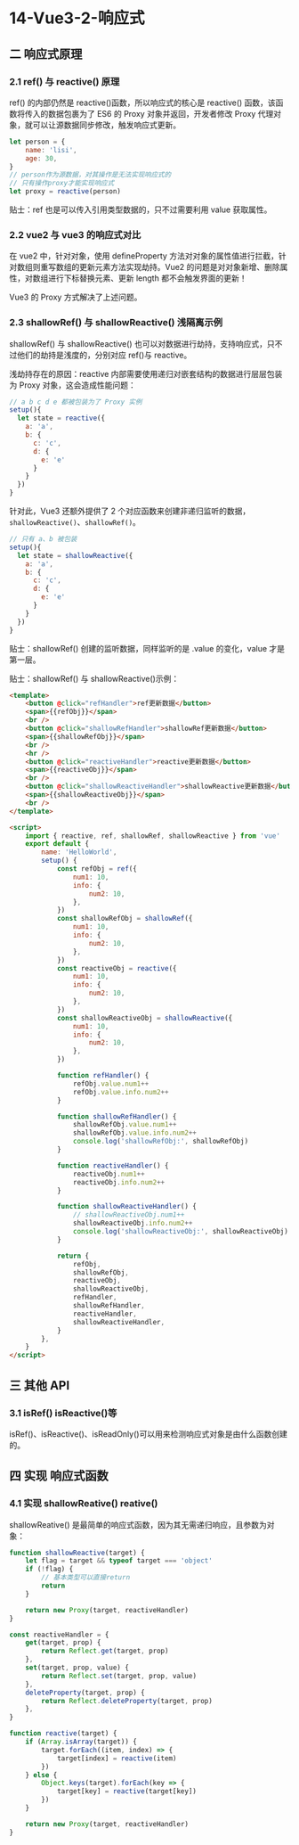 # 14-Vue3-2-响应式

## 二 响应式原理

### 2.1 ref() 与 reactive() 原理

ref() 的内部仍然是 reactive()函数，所以响应式的核心是 reactive() 函数，该函数将传入的数据包裹为了 ES6 的 Proxy 对象并返回，开发者修改 Proxy 代理对象，就可以让源数据同步修改，触发响应式更新。

```js
let person = {
    name: 'lisi',
    age: 30,
}
// person作为源数据，对其操作是无法实现响应式的
// 只有操作proxy才能实现响应式
let proxy = reactive(person)
```

贴士：ref 也是可以传入引用类型数据的，只不过需要利用 value 获取属性。

### 2.2 vue2 与 vue3 的响应式对比

在 vue2 中，针对对象，使用 defineProperty 方法对对象的属性值进行拦截，针对数组则重写数组的更新元素方法实现劫持。Vue2 的问题是对对象新增、删除属性，对数组进行下标替换元素、更新 length 都不会触发界面的更新！

Vue3 的 Proxy 方式解决了上述问题。

### 2.3 shallowRef() 与 shallowReactive() 浅隔离示例

shallowRef() 与 shallowReactive() 也可以对数据进行劫持，支持响应式，只不过他们的劫持是浅度的，分别对应 ref()与 reactive。

浅劫持存在的原因：reactive 内部需要使用递归对嵌套结构的数据进行层层包装为 Proxy 对象，这会造成性能问题：

```js
// a b c d e 都被包装为了 Proxy 实例
setup(){
  let state = reactive({
    a: 'a',
    b: {
      c: 'c',
      d: {
        e: 'e'
      }
    }
  })
}
```

针对此，Vue3 还额外提供了 2 个对应函数来创建非递归监听的数据，`shallowReactive()`、`shallowRef()`。

```js
// 只有 a、b 被包装
setup(){
  let state = shallowReactive({
    a: 'a',
    b: {
      c: 'c',
      d: {
        e: 'e'
      }
    }
  })
}
```

贴士：shallowRef() 创建的监听数据，同样监听的是 .value 的变化，value 才是第一层。

贴士：shallowRef() 与 shallowReactive()示例：

```html
<template>
    <button @click="refHandler">ref更新数据</button>
    <span>{{refObj}}</span>
    <br />
    <button @click="shallowRefHandler">shallowRef更新数据</button>
    <span>{{shallowRefObj}}</span>
    <br />
    <hr />
    <button @click="reactiveHandler">reactive更新数据</button>
    <span>{{reactiveObj}}</span>
    <br />
    <button @click="shallowReactiveHandler">shallowReactive更新数据</button>
    <span>{{shallowReactiveObj}}</span>
    <br />
</template>

<script>
    import { reactive, ref, shallowRef, shallowReactive } from 'vue'
    export default {
        name: 'HelloWorld',
        setup() {
            const refObj = ref({
                num1: 10,
                info: {
                    num2: 10,
                },
            })
            const shallowRefObj = shallowRef({
                num1: 10,
                info: {
                    num2: 10,
                },
            })
            const reactiveObj = reactive({
                num1: 10,
                info: {
                    num2: 10,
                },
            })
            const shallowReactiveObj = shallowReactive({
                num1: 10,
                info: {
                    num2: 10,
                },
            })

            function refHandler() {
                refObj.value.num1++
                refObj.value.info.num2++
            }

            function shallowRefHandler() {
                shallowRefObj.value.num1++
                shallowRefObj.value.info.num2++
                console.log('shallowRefObj:', shallowRefObj)
            }

            function reactiveHandler() {
                reactiveObj.num1++
                reactiveObj.info.num2++
            }

            function shallowReactiveHandler() {
                // shallowReactiveObj.num1++
                shallowReactiveObj.info.num2++
                console.log('shallowReactiveObj:', shallowReactiveObj)
            }

            return {
                refObj,
                shallowRefObj,
                reactiveObj,
                shallowReactiveObj,
                refHandler,
                shallowRefHandler,
                reactiveHandler,
                shallowReactiveHandler,
            }
        },
    }
</script>
```

## 三 其他 API

### 3.1 isRef() isReactive()等

isRef()、isReactive()、isReadOnly()可以用来检测响应式对象是由什么函数创建的。

## 四 实现 响应式函数

### 4.1 实现 shallowReative() reative()

shallowReative() 是最简单的响应式函数，因为其无需递归响应，且参数为对象：

```js
function shallowReactive(target) {
    let flag = target && typeof target === 'object'
    if (!flag) {
        // 基本类型可以直接return
        return
    }

    return new Proxy(target, reactiveHandler)
}

const reactiveHandler = {
    get(target, prop) {
        return Reflect.get(target, prop)
    },
    set(target, prop, value) {
        return Reflect.set(target, prop, value)
    },
    deleteProperty(target, prop) {
        return Reflect.deleteProperty(target, prop)
    },
}

function reactive(target) {
    if (Array.isArray(target)) {
        target.forEach((item, index) => {
            target[index] = reactive(item)
        })
    } else {
        Object.keys(target).forEach(key => {
            target[key] = reactive(target[key])
        })
    }

    return new Proxy(target, reactiveHandler)
}
```
